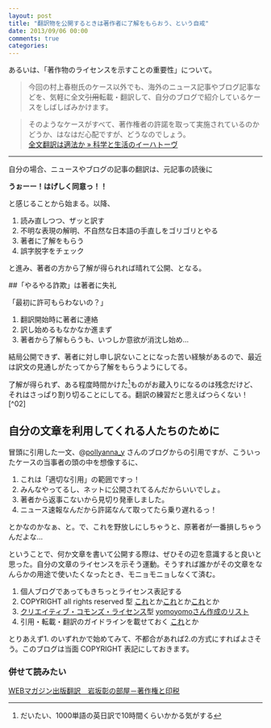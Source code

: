 ```yaml
---
layout: post
title: "翻訳物を公開するときは著作者に了解をもらおう、という自戒"
date: 2013/09/06 00:00
comments: true
categories: 
---
```


あるいは、「著作物のライセンスを示すことの重要性」について。

> 今回の村上春樹氏のケース以外でも、海外のニュース記事やブログ記事などを、気軽に全文<del>引用</del>転載・翻訳して、自分のブログで紹介しているケースをしばしばみかけます。

> そのようなケースがすべて、著作権者の許諾を取って実施されているのかどうか、はなはだ心配ですが、どうなのでしょう。  
[全文翻訳は適法か » 科学と生活のイーハトーヴ][24]

---------

自分の場合、ニュースやブログの記事の翻訳は、元記事の読後に

**うぉーー！はげしく同意っ！！**

と感じることから始まる。以降、

1. 読み直しつつ、ザッと訳す
2. 不明な表現の解明、不自然な日本語の手直しをゴリゴリとやる
3. 著者に了解をもらう
4. 誤字脱字をチェック

と進み、著者の方から了解が得られれば晴れて公開、となる。

##「やるやる詐欺」は著者に失礼

「最初に許可もらわないの？」

1. 翻訳開始時に著者に連絡
2. 訳し始めるもなかなか進まず
3. 著者から了解もらうも、いつしか意欲が消沈し始め...

結局公開できず、著者に対し申し訳ないことになった苦い経験があるので、最近は訳文の見通しがたってから了解をもらうようにしてる。

了解が得られず、ある程度時間かけた[^01]ものがお蔵入りになるのは残念だけど、それはさっぱり割り切ることにしてる。翻訳の練習だと思えばつらくない！[^02]

## 自分の文章を利用してくれる人たちのために

冒頭に引用した一文、@[pollyanna_y][36] さんのブログからの引用ですが、こういったケースの当事者の頭の中を想像するに、

1. これは「適切な引用」の範囲ですっ！
2. みんなやってるし、ネットに公開されてるんだからいいでしょ。
3. 著者から返事こないから見切り発車しました。
4. ニュース速報なんだから許諾なんて取ってたら乗り遅れるっ！

とかなのかなぁ、と。で、これを野放しにしちゃうと、原著者が一番損しちゃうんだよな...

ということで、何か文章を書いて公開する際は、ぜひその辺を意識すると良いと思った。自分の文章のライセンスを示そう運動。そうすれば誰かがその文章をなんらかの用途で使いたくなったとき、モニョモニョしなくて済む。

1. 個人ブログであってもきちっとライセンス表記する
  2. COPYRIGHT all rights reserved 型 [これ](http://ozpa-h4.com/)とか[これ](http://goryugo.com/)とか[これ](http://rdp.blog52.fc2.com/)とか
  2. [クリエイティブ・コモンズ・ライセンス](http://creativecommons.jp/licenses/)型 [yomoyomoさん作成のリスト](http://www.yamdas.org/column/technique/cctrans2.html)
2. 引用・転載・翻訳のガイドラインを載せておく [これ](http://www.paulgraham.com/gfaq.html)とか

とりあえず1. のいずれかで始めてみて、不都合があれば2.の方式にすればよさそう。このブログは当面 COPYRIGHT 表記にしておきます。

### 併せて読みたい

[WEBマガジン出版翻訳　岩坂彰の部屋－著作権と印税][75]

[24]: http://blog.ihatovo.com/archives/4362
[36]: https://twitter.com/pollyanna_y
[75]: http://e-honyakusquare.sunflare.com/shuppan.sunflare.com/iwasaka/dai_13.htm

[^01]: だいたい、1000単語の英日訳で10時間くらいかかる気がする

[^01]: ごめんなさい。実際はつらいです。